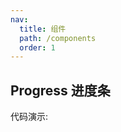```yaml
---
nav:
  title: 组件
  path: /components
  order: 1
---
```


## Progress 进度条

代码演示:

<code src="./demo/basic.jsx" ></code>

<API></API>
